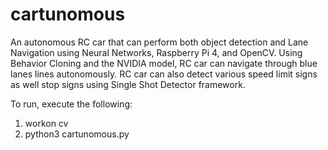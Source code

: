 # cartunomous

An autonomous RC car that can perform both object detection and Lane Navigation using Neural Networks, Raspberry Pi 4, and OpenCV. Using Behavior Cloning and the NVIDIA model, RC car can navigate through blue lanes lines autonomously. RC car can also detect various speed limit signs as well stop signs using Single Shot Detector framework.

To run, execute the following:
  1. workon cv
  2. python3 cartunomous.py
